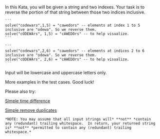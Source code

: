 In this Kata, you will be given a string and two indexes. Your task is to reverse the portion of that string between those two indices inclusive. 

~~~if-not:fortran
```
solve("codewars",1,5) = "cawedors" -- elements at index 1 to 5 inclusive are "odewa". So we reverse them.
solve("cODEWArs", 1,5) = "cAWEDOrs" -- to help visualize.
```
~~~
~~~if:fortran
```
solve("codewars",2,6) = "cawedors" -- elements at indices 2 to 6 inclusive are "odewa". So we reverse them.
solve("cODEWArs", 2,6) = "cAWEDOrs" -- to help visualize.
```
~~~

Input will be lowercase and uppercase letters only. 

More examples in the test cases. Good luck!

Please also try:

[Simple time difference](https://www.codewars.com/kata/5b76a34ff71e5de9db0000f2)

[Simple remove duplicates](https://www.codewars.com/kata/5ba38ba180824a86850000f7)

~~~if:fortran
*NOTE: You may assume that all input strings will* **not** *contain any (redundant) trailing whitespace.  In return, your returned string is* **not** *permitted to contain any (redundant) trailing whitespace.*
~~~